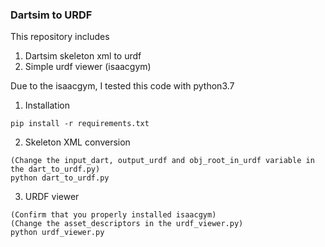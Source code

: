 ### Dartsim to URDF

This repository includes 
1. Dartsim skeleton xml to urdf
2. Simple urdf viewer (isaacgym)

Due to the isaacgym, I tested this code with python3.7

1. Installation
```
pip install -r requirements.txt
```

2. Skeleton XML conversion 
```
(Change the input_dart, output_urdf and obj_root_in_urdf variable in the dart_to_urdf.py)
python dart_to_urdf.py
```

3. URDF viewer
```
(Confirm that you properly installed isaacgym)
(Change the asset_descriptors in the urdf_viewer.py)
python urdf_viewer.py
```
